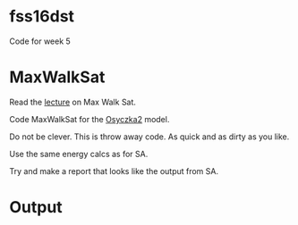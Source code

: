 # fss16dst
Code for week 5

# MaxWalkSat

Read the [lecture](mws.md) on Max Walk Sat.

Code  MaxWalkSat  for the
[Osyczka2](pdf/moeaProblems.pdf) model.

Do not be clever. This is throw away code. As quick
and as dirty as you like.

Use the same energy calcs as for SA.

Try and make a report that looks like the output from SA.

# Output

